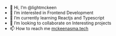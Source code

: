 - 👋 Hi, I’m @lightmckeen
- 👀 I’m interested in Frontend Development
- 🌱 I’m currently learning Reactjs and Typescript
- 💞️ I’m looking to collaborate on Interesting projects
- 📫 How to reach me [mckeenasma.tech](http://mckeenasma.tech/)

<!---
lightmckeen/lightmckeen is a ✨ special ✨ repository because its `README.md` (this file) appears on your GitHub profile.
You can click the Preview link to take a look at your changes.
--->
